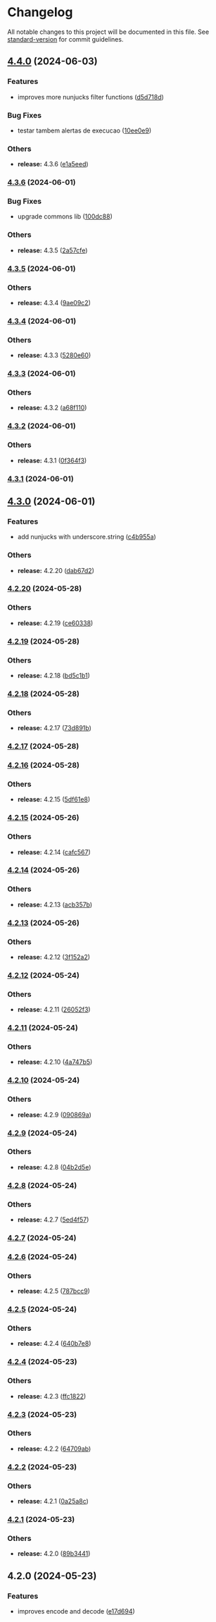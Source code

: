 # Changelog

All notable changes to this project will be documented in this file. See [standard-version](https://github.com/conventional-changelog/standard-version) for commit guidelines.

## [4.4.0](https://github.com/alelltech/azdo-strings-kit/compare/v4.3.6...v4.4.0) (2024-06-03)


### Features

* improves more nunjucks filter functions ([d5d718d](https://github.com/alelltech/azdo-strings-kit/commit/d5d718d2e873b06671c41198a08552b4ae49b2d1))


### Bug Fixes

* testar tambem alertas de execucao ([10ee0e9](https://github.com/alelltech/azdo-strings-kit/commit/10ee0e9ae9b1bbb9c230e4a20a2df13b8de02cbd))


### Others

* **release:** 4.3.6 ([e1a5eed](https://github.com/alelltech/azdo-strings-kit/commit/e1a5eed28784f70986891e29f8424fc4ba144834))

### [4.3.6](https://github.com/alelltech/azdo-strings-kit/compare/v4.3.5...v4.3.6) (2024-06-01)


### Bug Fixes

* upgrade commons lib ([100dc88](https://github.com/alelltech/azdo-strings-kit/commit/100dc88bd87454ee3052a6feecc7ef0fdf1ec7e4))


### Others

* **release:** 4.3.5 ([2a57cfe](https://github.com/alelltech/azdo-strings-kit/commit/2a57cfef4482b2fa9f8f071710ee83ef932c0c65))

### [4.3.5](https://github.com/alelltech/azdo-strings-kit/compare/v4.3.4...v4.3.5) (2024-06-01)


### Others

* **release:** 4.3.4 ([9ae09c2](https://github.com/alelltech/azdo-strings-kit/commit/9ae09c2be585fb735e7d0274a644c356b4431232))

### [4.3.4](https://github.com/alelltech/azdo-strings-kit/compare/v4.3.3...v4.3.4) (2024-06-01)


### Others

* **release:** 4.3.3 ([5280e60](https://github.com/alelltech/azdo-strings-kit/commit/5280e60e7121bb09c03154dd37c6c75f69204602))

### [4.3.3](https://github.com/alelltech/azdo-strings-kit/compare/v4.3.2...v4.3.3) (2024-06-01)


### Others

* **release:** 4.3.2 ([a68f110](https://github.com/alelltech/azdo-strings-kit/commit/a68f1109b72551730d8ad232fae060a9c80e056b))

### [4.3.2](https://github.com/alelltech/azdo-strings-kit/compare/v4.3.1...v4.3.2) (2024-06-01)


### Others

* **release:** 4.3.1 ([0f364f3](https://github.com/alelltech/azdo-strings-kit/commit/0f364f3d508b53a5474d23084d8d1289873a2f99))

### [4.3.1](https://github.com/alelltech/azdo-strings-kit/compare/v4.3.0...v4.3.1) (2024-06-01)

## [4.3.0](https://github.com/alelltech/azdo-strings-kit/compare/v4.2.20...v4.3.0) (2024-06-01)


### Features

* add nunjucks with underscore.string ([c4b955a](https://github.com/alelltech/azdo-strings-kit/commit/c4b955add3c17b93c5bbed5b286810ee7d503296))


### Others

* **release:** 4.2.20 ([dab67d2](https://github.com/alelltech/azdo-strings-kit/commit/dab67d2fc51b613bdcad890066a86639535f2f4d))

### [4.2.20](https://github.com/alelltech/azdo-strings-kit/compare/v4.2.19...v4.2.20) (2024-05-28)


### Others

* **release:** 4.2.19 ([ce60338](https://github.com/alelltech/azdo-strings-kit/commit/ce60338c576636625cdfd5f31a5fdc460c8346f2))

### [4.2.19](https://github.com/alelltech/azdo-strings-kit/compare/v4.2.18...v4.2.19) (2024-05-28)


### Others

* **release:** 4.2.18 ([bd5c1b1](https://github.com/alelltech/azdo-strings-kit/commit/bd5c1b112415d71b9954605fa66605bb8dcdc47e))

### [4.2.18](https://github.com/alelltech/azdo-strings-kit/compare/v4.2.17...v4.2.18) (2024-05-28)


### Others

* **release:** 4.2.17 ([73d891b](https://github.com/alelltech/azdo-strings-kit/commit/73d891b5e6364169bed6607fe59a297cd7bcea5f))

### [4.2.17](https://github.com/alelltech/azdo-strings-kit/compare/v4.2.16...v4.2.17) (2024-05-28)

### [4.2.16](https://github.com/alelltech/azdo-strings-kit/compare/v4.2.15...v4.2.16) (2024-05-28)


### Others

* **release:** 4.2.15 ([5df61e8](https://github.com/alelltech/azdo-strings-kit/commit/5df61e86c6bc921ca12ef31bc19185aca809fda2))

### [4.2.15](https://github.com/alelltech/azdo-strings-kit/compare/v4.2.14...v4.2.15) (2024-05-26)


### Others

* **release:** 4.2.14 ([cafc567](https://github.com/alelltech/azdo-strings-kit/commit/cafc567769a217ed71488c42f4d2aa37bb7aebc2))

### [4.2.14](https://github.com/alelltech/azdo-strings-kit/compare/v4.2.13...v4.2.14) (2024-05-26)


### Others

* **release:** 4.2.13 ([acb357b](https://github.com/alelltech/azdo-strings-kit/commit/acb357bcf1a15133e2014a5c841d9274c2707970))

### [4.2.13](https://github.com/alelltech/azdo-strings-kit/compare/v4.2.12...v4.2.13) (2024-05-26)


### Others

* **release:** 4.2.12 ([3f152a2](https://github.com/alelltech/azdo-strings-kit/commit/3f152a2043b0e1581474eeb0913a40c8b3297e41))

### [4.2.12](https://github.com/alelltech/azdo-string-kit/compare/v4.2.11...v4.2.12) (2024-05-24)


### Others

* **release:** 4.2.11 ([26052f3](https://github.com/alelltech/azdo-string-kit/commit/26052f35db1dfb4100873dc9fa760cc86e52a703))

### [4.2.11](https://github.com/alelltech/azdo-string-kit/compare/v4.2.10...v4.2.11) (2024-05-24)


### Others

* **release:** 4.2.10 ([4a747b5](https://github.com/alelltech/azdo-string-kit/commit/4a747b5d319332274c166c7d50ea3abfaf27f64f))

### [4.2.10](https://github.com/alelltech/azdo-string-kit/compare/v4.2.9...v4.2.10) (2024-05-24)


### Others

* **release:** 4.2.9 ([090869a](https://github.com/alelltech/azdo-string-kit/commit/090869aefc41139efbe16f8261d03c0ba88b8252))

### [4.2.9](https://github.com/alelltech/azdo-string-kit/compare/v4.2.8...v4.2.9) (2024-05-24)


### Others

* **release:** 4.2.8 ([04b2d5e](https://github.com/alelltech/azdo-string-kit/commit/04b2d5ee50f94be8ab43f5d598724271835a33a3))

### [4.2.8](https://github.com/alelltech/azdo-string-kit/compare/v4.2.7...v4.2.8) (2024-05-24)


### Others

* **release:** 4.2.7 ([5ed4f57](https://github.com/alelltech/azdo-string-kit/commit/5ed4f5774bb3f2e3680a6f2a32b7e500df16cb8d))

### [4.2.7](https://github.com/alelltech/azdo-string-kit/compare/v4.2.6...v4.2.7) (2024-05-24)

### [4.2.6](https://github.com/alelltech/azdo-string-kit/compare/v4.2.5...v4.2.6) (2024-05-24)


### Others

* **release:** 4.2.5 ([787bcc9](https://github.com/alelltech/azdo-string-kit/commit/787bcc9e4a721d0bd373c9715fe46f47dc764d0f))

### [4.2.5](https://github.com/alelltech/azdo-string-kit/compare/v4.2.4...v4.2.5) (2024-05-24)


### Others

* **release:** 4.2.4 ([640b7e8](https://github.com/alelltech/azdo-string-kit/commit/640b7e819110119f773a538067702b2640e5335c))

### [4.2.4](https://github.com/alelltech/azdo-string-kit/compare/v4.2.3...v4.2.4) (2024-05-23)


### Others

* **release:** 4.2.3 ([ffc1822](https://github.com/alelltech/azdo-string-kit/commit/ffc18224f45c86fcca3f53adcb7ee8288fd51be2))

### [4.2.3](https://github.com/alelltech/azdo-string-kit/compare/v4.2.2...v4.2.3) (2024-05-23)


### Others

* **release:** 4.2.2 ([64709ab](https://github.com/alelltech/azdo-string-kit/commit/64709abb664016b539c3f32f15e4b3642cf4519e))

### [4.2.2](https://github.com/alelltech/azdo-string-kit/compare/v4.2.1...v4.2.2) (2024-05-23)


### Others

* **release:** 4.2.1 ([0a25a8c](https://github.com/alelltech/azdo-string-kit/commit/0a25a8c6c1d8d8b2ecb6ab517f2ed4a982b88318))

### [4.2.1](https://github.com/alelltech/azdo-string-kit/compare/v4.2.0...v4.2.1) (2024-05-23)


### Others

* **release:** 4.2.0 ([89b3441](https://github.com/alelltech/azdo-string-kit/commit/89b3441eb891df1d2f1e785eb996cdad4dd88281))

## 4.2.0 (2024-05-23)


### Features

* improves encode and decode ([e17d694](https://github.com/alelltech/azdo-string-kit/commit/e17d69455ae8bd1a29b787761ab7ca0b302dfaa3))
